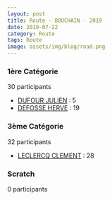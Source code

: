 ```yaml
---
layout: post
title: Route - BOUCHAIN - 2019
date: 2019-07-22
category: Route
tags: Route
image: assets/img/blog/road.png
---
```


### 1ère Catégorie
30 participants
- [DUFOUR JULIEN](https://teamspecializedlille.cc/coureurs/dufourjulien) : 5
- [DEFOSSE HERVE](https://teamspecializedlille.cc/coureurs/defosseherve) : 19

### 3ème Catégorie
32 participants
- [LECLERCQ CLEMENT](https://teamspecializedlille.cc/coureurs/leclercqclement) : 28

### Scratch
0 participants
